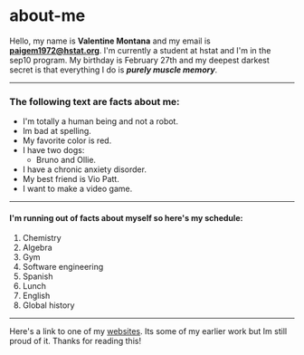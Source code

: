 # about-me
Hello, my name is **Valentine Montana** and my email is **paigem1972@hstat.org**.  I'm currently a student at hstat and I'm in the sep10 program.  My birthday is February 27th and my deepest darkest secret is that everything I do is **_purely muscle memory_**.  

- - -
### The following text are facts about me:

* I'm totally a human being and not a robot.
* Im bad at spelling.
* My favorite color is red.
* I have two dogs:
  * Bruno and Ollie.
* I have a chronic anxiety disorder.
* My best friend is Vio Patt.
* I want to make a video game.

- - -

#### I'm running out of facts about myself so here's my schedule:

1. Chemistry
2. Algebra 
3. Gym
4. Software engineering
5. Spanish
6. Lunch
7. English
8. Global history

- - -
Here's a link to one of my [websites](https://makesomethingcss.paigem1972.repl.co/).  Its some of my earlier work but Im still proud of it.  Thanks for reading this! 
